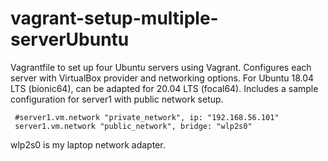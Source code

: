 # vagrant-setup-multiple-serverUbuntu
Vagrantfile to set up four Ubuntu servers using Vagrant. Configures each server with VirtualBox provider and networking options. For Ubuntu 18.04 LTS (bionic64), can be adapted for 20.04 LTS (focal64). Includes a sample configuration for server1 with public network setup.

```
 #server1.vm.network "private_network", ip: "192.168.56.101"
 server1.vm.network "public_network", bridge: "wlp2s0"
```
wlp2s0 is my laptop network adapter.

